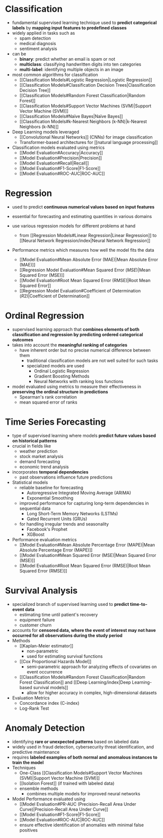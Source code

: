 # Classification

- fundamental supervised learning technique used to **predict categorical labels** by **mapping input features to predefined classes**
- widely applied in tasks such as
	- spam detection
	- medical diagnosis
	- sentiment analysis
- can be
	- **binary**: predict whether an email is spam or not
	- **multiclass**: classifying handwritten digits into ten categories
	- **multi-label**: identifying multiple objects in an image
- most common algorithms for classification
	- [[Classification Models#Logistic Regression|Logistic Regression]]
	- [[Classification Models#Classification Decision Trees|Classification Decision Tree]]
	- [[Classification Models#Random Forest Classification|Random Forest]]
	- [[Classification Models#Support Vector Machines (SVM)|Support Vector Machine (SVM)]]
	- [[Classification Models#Naïve Bayes|Naïve Bayes]]
	- [[Classification Models#k-Nearest Neighbors (k-NN)|k-Nearest Neighbors (k-NN)]]
- Deep Learning models leveraged
	- [[Convolutional Neural Networks]] (CNNs) for image classification
	- Transformer-based architectures for [[natural language processing]]
- Classification models evaluated using metrics
	- [[Model Evaluation#Accuracy|Accuracy]]
	- [[Model Evaluation#Precision|Precision]]
	- [[Model Evaluation#Recall|Recall]]
	- [[Model Evaluation#F1-Score|F1-Score]]
	- [[Model Evaluation#ROC-AUC|ROC-AUC]]
# Regression

- used to predict **continuous numerical values based on input features**
- essential for forecasting and estimating quantities in various domains
- use various regression models for different problems at hand
	- from [[Regression Models#Linear Regression|Linear Regression]] to [[Neural Network Regression/index|Neural Network Regression]]
- Performance metrics which measures how well the model fits the data

	- [[Model Evaluation#Mean Absolute Error (MAE)|Mean Absolute Error (MAE)]]
	- [[Regression Model Evaluation#Mean Squared Error ($MSE$)|Mean Squared Error (MSE)]]
	- [[Model Evaluation#Root Mean Squared Error (RMSE)|Root Mean Squared Error]]
	- [[Regression Model Evaluation#Coefficient of Determination ($R 2$)|Coefficient of Determination]]
# Ordinal Regression

- supervised learning approach that **combines elements of both classification and regression by predicting ordered categorical outcomes**
- takes into account the **meaningful ranking of categories**
	- have inherent order but no precise numerical difference between them
		- traditional classification models are not well suited for such tasks
		- specialized models are used
			- Ordinal Logistic Regression
			- Gradient Boosting Methods
			- Neural Networks with ranking loss functions
- model evaluated using metrics to measure their effectiveness in **preserving the ordinal structure in predictions**
	- Spearman's rank correlation
	- mean squared error of ranks
# Time Series Forecasting

- type of supervised learning where models **predict future values based on historical patterns**
- crucial in fields like
	- weather prediction
	- stock market analysis
	- demand forecasting
	- economic trend analysis
- incorporates **temporal dependencies**
	- past observations influence future predictions
- Statistical models
	- reliable baseline for forecasting
		- Autoregressive Integrated Moving Average (ARIMA)
		- Exponential Smoothing
	- improved performance for capturing long-term dependencies in sequential data
		- Long Short-Term Memory Networks (LSTMs)
		- Gated Recurrent Units (GRUs)
	- for handling irregular trends and seasonality
		- Facebook's Prophet
		- XGBoost
- Performance evaluation metrics
	- [[Model Evaluation#Mean Absolute Percentage Error (MAPE)|Mean Absolute Percentage Error (MAPE)]]
	- [[Model Evaluation#Mean Squared Error (MSE)|Mean Squared Error (MSE)]]
	- [[Model Evaluation#Root Mean Squared Error (RMSE)|Root Mean Squared Error (RMSE)]]

# Survival Analysis

- specialized branch of supervised learning used to **predict time-to-event data**
	- estimating time until patient's recovery
	- equipment failure
	- customer churn
- accounts for **censored data, where the event of interest may not have occurred for all observations during the study period**
- Methods
	- [[Kaplan-Meier estimator]]
		- non-parametric
		- used for estimating survival functions
	- [[Cox Proportional Hazards Model]]
		- semi-parametric approach for analyzing effects of covariates on event occurrence
	- [[Classification Models#Random Forest Classification|Random Forest Classification]] and [[Deep Learning/index|Deep Learning-based survival models]]
		- allow for higher accuracy in complex, high-dimensional datasets
- Evaluation Metrics
	- Concordance index (C-index)
	- Log-Rank Test

# Anomaly Detection

- identifying **rare or unexpected patterns** based on labeled data
- widely used in fraud detection, cybersecurity threat identification, and predictive maintenance
- requires **labeled examples of both normal and anomalous instances to train the model**
- Techniques
	- One-Class [[Classification Models#Support Vector Machines (SVM)|Support Vector Machine (SVM)]]
	- [[Isolation Forest]] (if trained with labeled data)
	- ensemble methods
		- combines multiple models for improved neural networks
- Model Performance evaluated using
	- [[Model Evaluation#PR-AUC (Precision-Recall Area Under Curve)|Precision-Recall Area Under Curve]]
	- [[Model Evaluation#F1-Score|F1-Score]]
	- [[Model Evaluation#ROC-AUC|ROC-AUC]]
	- ensure effective identification of anomalies with minimal false positives
